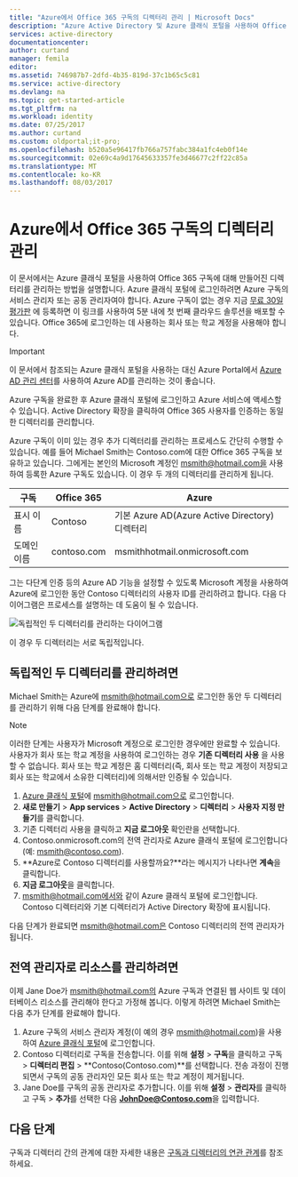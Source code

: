 ```yaml
---
title: "Azure에서 Office 365 구독의 디렉터리 관리 | Microsoft Docs"
description: "Azure Active Directory 및 Azure 클래식 포털을 사용하여 Office 365 구독 디렉터리 관리"
services: active-directory
documentationcenter: 
author: curtand
manager: femila
editor: 
ms.assetid: 746987b7-2dfd-4b35-819d-37c1b65c5c81
ms.service: active-directory
ms.devlang: na
ms.topic: get-started-article
ms.tgt_pltfrm: na
ms.workload: identity
ms.date: 07/25/2017
ms.author: curtand
ms.custom: oldportal;it-pro;
ms.openlocfilehash: b520a5e96417fb766a757fabc384a1fc4eb0f14e
ms.sourcegitcommit: 02e69c4a9d17645633357fe3d46677c2ff22c85a
ms.translationtype: MT
ms.contentlocale: ko-KR
ms.lasthandoff: 08/03/2017
---
```

# <a name="manage-the-directory-for-your-office-365-subscription-in-azure"></a>Azure에서 Office 365 구독의 디렉터리 관리
이 문서에서는 Azure 클래식 포털을 사용하여 Office 365 구독에 대해 만들어진 디렉터리를 관리하는 방법을 설명합니다. Azure 클래식 포털에 로그인하려면 Azure 구독의 서비스 관리자 또는 공동 관리자여야 합니다. Azure 구독이 없는 경우 지금 [무료 30일 평가판](https://azure.microsoft.com/trial/get-started-active-directory/) 에 등록하면 이 링크를 사용하여 5분 내에 첫 번째 클라우드 솔루션을 배포할 수 있습니다. Office 365에 로그인하는 데 사용하는 회사 또는 학교 계정을 사용해야 합니다.

> [!IMPORTANT]
> 이 문서에서 참조되는 Azure 클래식 포털을 사용하는 대신 Azure Portal에서 [Azure AD 관리 센터](https://aad.portal.azure.com)를 사용하여 Azure AD를 관리하는 것이 좋습니다.

Azure 구독을 완료한 후 Azure 클래식 포털에 로그인하고 Azure 서비스에 액세스할 수 있습니다. Active Directory 확장을 클릭하여 Office 365 사용자를 인증하는 동일한 디렉터리를 관리합니다.

Azure 구독이 이미 있는 경우 추가 디렉터리를 관리하는 프로세스도 간단히 수행할 수 있습니다. 예를 들어 Michael Smith는 Contoso.com에 대한 Office 365 구독을 보유하고 있습니다. 그에게는 본인의 Microsoft 계정인 msmith@hotmail.com을 사용하여 등록한 Azure 구독도 있습니다. 이 경우 두 개의 디렉터리를 관리하게 됩니다.

| 구독 | Office 365 | Azure |
| --- | --- | --- |
|   표시 이름 |Contoso |기본 Azure AD(Azure Active Directory) 디렉터리 |
|   도메인 이름 |contoso.com |msmithhotmail.onmicrosoft.com |

그는 다단계 인증 등의 Azure AD 기능을 설정할 수 있도록 Microsoft 계정을 사용하여 Azure에 로그인한 동안 Contoso 디렉터리의 사용자 ID를 관리하려고 합니다. 다음 다이어그램은 프로세스를 설명하는 데 도움이 될 수 있습니다.

![독립적인 두 디렉터리를 관리하는 다이어그램](./media/active-directory-manage-o365-subscription/AAD_O365_03.png)

이 경우 두 디렉터리는 서로 독립적입니다.

## <a name="to-manage-two-independent-directories"></a>독립적인 두 디렉터리를 관리하려면
Michael Smith는 Azure에 msmith@hotmail.com으로 로그인한 동안 두 디렉터리를 관리하기 위해 다음 단계를 완료해야 합니다.

> [!NOTE]
> 이러한 단계는 사용자가 Microsoft 계정으로 로그인한 경우에만 완료할 수 있습니다. 사용자가 회사 또는 학교 계정을 사용하여 로그인하는 경우 **기존 디렉터리 사용** 을 사용할 수 없습니다. 회사 또는 학교 계정은 홈 디렉터리(즉, 회사 또는 학교 계정이 저장되고 회사 또는 학교에서 소유한 디렉터리)에 의해서만 인증될 수 있습니다.
>
>

1. [Azure 클래식 포털](https://manage.windowsazure.com)에 msmith@hotmail.com으로 로그인합니다.
2. **새로 만들기** > **App services** > **Active Directory** > **디렉터리** > **사용자 지정 만들기**를 클릭합니다.
3. 기존 디렉터리 사용을 클릭하고 **지금 로그아웃** 확인란을 선택합니다.
4. Contoso.onmicrosoft.com의 전역 관리자로 Azure 클래식 포털에 로그인합니다(예: msmith@contoso.com).
5. **Azure로 Contoso 디렉터리를 사용할까요?**라는 메시지가 나타나면 **계속**을 클릭합니다.
6. **지금 로그아웃**을 클릭합니다.
7. msmith@hotmail.com에서와 같이 Azure 클래식 포털에 로그인합니다. Contoso 디렉터리와 기본 디렉터리가 Active Directory 확장에 표시됩니다.

다음 단계가 완료되면 msmith@hotmail.com은 Contoso 디렉터리의 전역 관리자가 됩니다.

## <a name="to-administer-resources-as-the-global-admin"></a>전역 관리자로 리소스를 관리하려면
이제 Jane Doe가 msmith@hotmail.com의 Azure 구독과 연결된 웹 사이트 및 데이터베이스 리소스를 관리해야 한다고 가정해 봅니다. 이렇게 하려면 Michael Smith는 다음 추가 단계를 완료해야 합니다.

1. Azure 구독의 서비스 관리자 계정(이 예의 경우 msmith@hotmail.com)을 사용하여 [Azure 클래식 포털](https://manage.windowsazure.com)에 로그인합니다.
2. Contoso 디렉터리로 구독을 전송합니다. 이를 위해 **설정** > **구독**을 클릭하고 구독 > **디렉터리 편집** > **Contoso(Contoso.com)**를 선택합니다. 전송 과정이 진행되면서 구독의 공동 관리자인 모든 회사 또는 학교 계정이 제거됩니다.
3. Jane Doe를 구독의 공동 관리자로 추가합니다. 이를 위해 **설정** > **관리자**를 클릭하고 구독 > **추가**를 선택한 다음 **JohnDoe@Contoso.com**을 입력합니다.

## <a name="next-steps"></a>다음 단계
구독과 디렉터리 간의 관계에 대한 자세한 내용은 [구독과 디렉터리의 연관 관계](active-directory-how-subscriptions-associated-directory.md)를 참조하세요.

